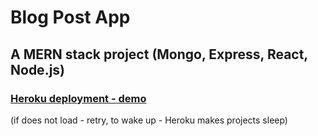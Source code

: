 # Blog Post App

## A MERN stack project (Mongo, Express, React, Node.js)

### [Heroku deployment - demo](https://mern-bb-blog.herokuapp.com)
(if does not load - retry, to wake up - Heroku makes projects sleep)

